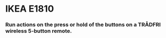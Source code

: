 # IKEA E1810

### Run actions on the press or hold of the buttons on a TRÅDFRI wireless 5-button remote.